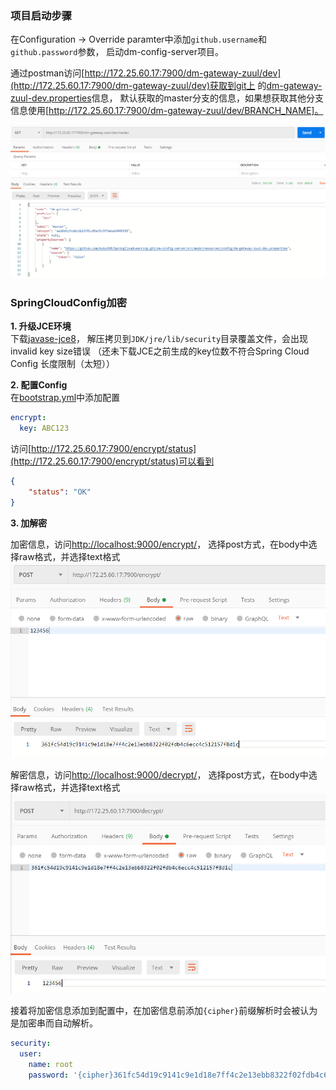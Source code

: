 ### 项目启动步骤

在Configuration -> Override paramter中添加`github.username`和`github.password`参数，
启动dm-config-server项目。

通过postman访问[http://172.25.60.17:7900/dm-gateway-zuul/dev](http://172.25.60.17:7900/dm-gateway-zuul/dev)获取到git上
的[dm-gateway-zuul-dev.properties](./src/main/resources/config/dm-gateway-zuul-dev.properties)信息，
默认获取的master分支的信息，如果想获取其他分支信息使用[http://172.25.60.17:7900/dm-gateway-zuul/dev/BRANCH_NAME]。

![请求git的Config数据](./src/main/resources/images/请求git的Config数据.png)

### SpringCloudConfig加密

**1. 升级JCE环境**  
下载[javase-jce8](https://www.oracle.com/java/technologies/javase-jce8-downloads.html)，
解压拷贝到`JDK/jre/lib/security`目录覆盖文件，会出现invalid key size错误
（还未下载JCE之前生成的key位数不符合Spring Cloud Config 长度限制（太短））

**2. 配置Config**  
在[bootstrap.yml](./src/main/resources/bootstrap.yml)中添加配置
```yaml
encrypt:
  key: ABC123
```
访问[http://172.25.60.17:7900/encrypt/status](http://172.25.60.17:7900/encrypt/status)可以看到
```json
{
    "status": "OK"
}
```

**3. 加解密**  

加密信息，访问[http://localhost:9000/encrypt/](http://localhost:9000/encrypt/)，
选择post方式，在body中选择raw格式，并选择text格式
![Config加密encrypt请求](./src/main/resources/images/Config加密encrypt请求.png)

解密信息，访问[http://localhost:9000/decrypt/](http://localhost:9000/encrypt/)，
选择post方式，在body中选择raw格式，并选择text格式
![Config解密decrypt请求](./src/main/resources/images/Config解密decrypt请求.png)

接着将加密信息添加到配置中，在加密信息前添加`{cipher}`前缀解析时会被认为是加密串而自动解析。
```yaml
security:
  user:
    name: root
    password: '{cipher}361fc54d19c9141c9e1d18e7ff4c2e13ebb8322f02fdb4c6ecc4c512157f8d1c'
```
